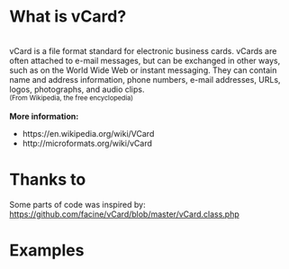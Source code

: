 # What is vCard?
<br />
vCard is a file format standard for electronic business cards. vCards are often attached to e-mail messages, but can be exchanged in other ways, such as on the World Wide Web or instant messaging. They can contain name and address information, phone numbers, e-mail addresses, URLs, logos, photographs, and audio clips.
<br />
<small>(From Wikipedia, the free encyclopedia)</small>
<br />
<br />
<strong>More information:</strong> 
<ul>
<li>https://en.wikipedia.org/wiki/VCard</li>
<li>http://microformats.org/wiki/vCard</li>
</ul>

# Thanks to
Some parts of code was inspired by: https://github.com/facine/vCard/blob/master/vCard.class.php

# Examples

